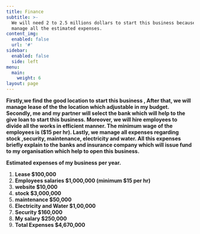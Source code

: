 ```yaml
---
title: Finance
subtitle: >-
  We will need 2 to 2.5 millions dollars to start this business because we will
  manage all the estimated expenses.
content_img:
  enabled: false
  url: '#'
sidebar:
  enabled: false
  side: left
menu:
  main:
    weight: 6
layout: page
---
```

**Firstly,we find the good location to start this business , After that, we will manage lease of the the location which adjustable in my budget. Secondly, me and my partner will select the  bank which will help to the give loan to start this business. Moreover, we will hire employees to divide all the works in efficient manner. The minimum wage of the employees is ($15 per hr). Lastly, we manage all expenses regarding stock ,security, maintenance, electricity and water. All this expenses briefly explain to the banks and insurance company which will issue fund to my organisation which help to open this business.**

**Estimated expenses of my business per year.** 

1. **Lease	$100,000**	
2. **Employees salaries	$1,000,000	(minimum $15 per hr)**
3. **website	$10,000**	
4. **stock	$3,000,000**	
5. **maintenance	$50,000**	
6. **Electricity and Water	$1,00,000**	
7. **Security	$160,000**	
8. **My salary	$250,000**	
9. **Total Expenses	$4,670,000**
